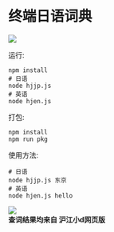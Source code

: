 # 终端日语词典  
[![](https://img.shields.io/github/license/asutorufa/hujiang_japanese_dict.svg)](https://raw.githubusercontent.com/Asutorufa/hujiang_japanese_dict/master/LICENSE)
<!--
[![](https://img.shields.io/github/release/asutorufa/hujiang_japanese_dict.svg)](https://github.com/Asutorufa/hujiang_japanese_dict/releases)
![GitHub top language](https://img.shields.io/github/languages/top/asutorufa/hujiang_japanese_dict.svg)
[![codebeat badge](https://codebeat.co/badges/e1408f62-46ae-43b0-920d-e38128dcfd48)](https://codebeat.co/projects/github-com-asutorufa-hujiang_japanese_dict-master)  
-->

运行:
```shell
npm install
# 日语
node hjjp.js
# 英语
node hjen.js
```
打包:
```shell
npm install
npm run pkg 
```

使用方法:  
```
# 日语
node hjjp.js 东京
# 英语
node hjen.js hello
```

![](https://raw.githubusercontent.com/Asutorufa/hujiang_japanese_dict/nodejs/hj_dict.png)  
**查词结果均来自 沪江小d网页版**
